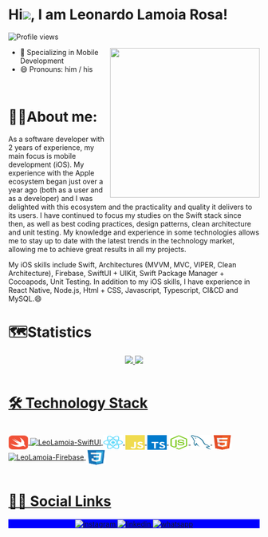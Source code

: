 

<h1 align="left">Hi<img src="https://raw.githubusercontent.com/kaueMarques/kaueMarques/master/hi.gif" width="30px">, I am Leonardo Lamoia Rosa!</h1> 

<p align="left"> <img src="https://komarev.com/ghpvc/?username=LeonardoLamoia&color=blueviolet" alt="Profile views" /> </p>
<img align="right" width="300em" height="300em" src="https://i.pinimg.com/originals/81/17/8b/81178b47a8598f0c81c4799f2cdd4057.gif"  width="120"/>

- 🌱 Specializing in Mobile Development
- 😄 Pronouns: him / his
<br>

<h1>👨‍💻About me:</h1>

As a software developer with 2 years of experience, my main focus is mobile development (iOS). My experience with the Apple ecosystem began just over a year ago (both as a user and as a developer) and I was delighted with this ecosystem and the practicality and quality it delivers to its users. I have continued to focus my studies on the Swift stack since then, as well as best coding practices, design patterns, clean architecture and unit testing. My knowledge and experience in some technologies allows me to stay up to date with the latest trends in the technology market, allowing me to achieve great results in all my projects.

My iOS skills include Swift, Architectures (MVVM, MVC, VIPER, Clean Architecture), Firebase, SwiftUI + UIKit, Swift Package Manager + Cocoapods, Unit Testing. In addition to my iOS skills, I have experience in React Native, Node.js, Html + CSS, Javascript, Typescript, CI&CD and MySQL.😄

##

<h1>🗺️Statistics</h1>

<div align="center">
  <a href="https://github.com/LeonardoLamoiaRosa">
  <img height="180em" src="https://github-readme-stats.vercel.app/api?username=LeonardoLamoia&show_icons=true&theme=blue-green&include_all_commits=true&count_private=true"/>
  <img height="180em" src="https://github-readme-stats.vercel.app/api/top-langs/?username=LeonardoLamoia&layout=compact&langs_count=7&theme=blue-green"/>
</div>

  <br>

  <h1>🛠 Technology Stack</h1>

<div style="display: inline_block"><br>
  <img align="center" alt="LeoLamoia-Swift" height="30" width="40" src="https://raw.githubusercontent.com/devicons/devicon/master/icons/swift/swift-original.svg">
  <img align="center" alt="LeoLamoia-SwiftUI" height="40" width="40" src="https://github.com/LeonardoLamoia/Arquitetura-MVVM-C/blob/master/Arquitetura-MVVM/Source/Assets.xcassets/swift-ui.imageset/icons8-swiftui-96.png">
  <img align="center" alt="LeoLamoia-React" height="30" width="40" src="https://raw.githubusercontent.com/devicons/devicon/master/icons/react/react-original.svg">
  <img align="center" alt="LeoLamoia-Js" height="30" width="40" src="https://raw.githubusercontent.com/devicons/devicon/master/icons/javascript/javascript-plain.svg">
  <img align="center" alt="LeoLamoia-Ts" height="30" width="40" src="https://raw.githubusercontent.com/devicons/devicon/master/icons/typescript/typescript-plain.svg">
  <img align="center" alt="LeoLamoia-Node.js" height="30" width="40" src="https://raw.githubusercontent.com/devicons/devicon/master/icons/nodejs/nodejs-original.svg">
  <img align="center" alt="LeoLamoia-Mysql" height="30" width="40" src="https://raw.githubusercontent.com/devicons/devicon/master/icons/mysql/mysql-original.svg">
  <img align="center" alt="LeoLamoia-HTML" height="30" width="40" src="https://raw.githubusercontent.com/devicons/devicon/master/icons/html5/html5-original.svg">
  <img align="center" alt="LeoLamoia-Firebase" height="40" width="40" src="https://www.svgrepo.com/show/354202/postman-icon.svg">
  <img align="center" alt="LeoLamoia-CSS" height="30" width="40" src="https://raw.githubusercontent.com/devicons/devicon/master/icons/css3/css3-original.svg">
</div>

<br>
 
  <h1>🧑🏻 Social Links</h1>
  
  
  
  <p align="center" style="background:blue">
  <a href="https://instagram.com/leolamoia" target="_blank">
 <img align="center" src="https://img.shields.io/badge/-leolamoia-05122A?style=flat&logo=instagram" alt="instagram"/>
</a>
<a href="https://www.linkedin.com/in/leonardo-lamóia-rosa-/" target="_blank">
  <img align="center" src="https://img.shields.io/badge/-LeonardoLamoia-05122A?style=flat&logo=linkedin" alt="linkedin"/>
</a>
    <a href="https://wa.me/5532998400296" target="_blank">
      <img align="center" src="https://img.shields.io/badge/leolamoia-05122A?&style=flat&logo=whatsapp&logoColor=white)" alt="whatsapp"/>
       </a>
      
   </p>
                                                                                                                                                 
                                                                                                                                
